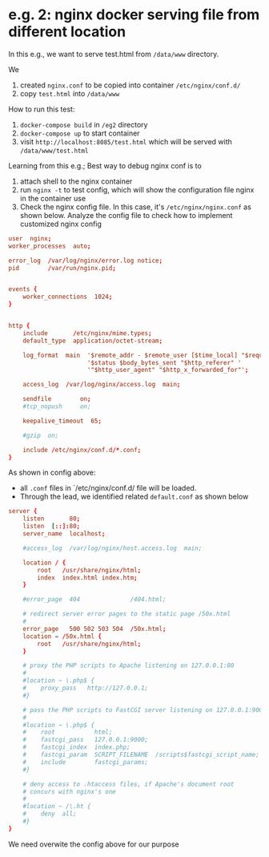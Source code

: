 # e.g. 2: nginx docker serving file from different location

In this e.g., we want to serve test.html from `/data/www` directory.

We
1. created `nginx.conf` to be copied into container `/etc/nginx/conf.d/`
2. copy `test.html` into `/data/www`

How to run this test:
1. `docker-compose build` in `/eg2` directory
2. `docker-compose up` to start container
3. visit `http://localhost:8085/test.html` which will be served with `/data/www/test.html`

Learning from this e.g.; Best way to debug nginx conf is to
1. attach shell to the nginx container
2. run `nginx -t` to test config, which will show the configuration file nginx in the container use
3. Check the nginx config file. In this case, it's `/etc/nginx/nginx.conf` as shown below. Analyze the config file to check how to implement customized nginx config

```conf
user  nginx;
worker_processes  auto;

error_log  /var/log/nginx/error.log notice;
pid        /var/run/nginx.pid;


events {
    worker_connections  1024;
}


http {
    include       /etc/nginx/mime.types;
    default_type  application/octet-stream;

    log_format  main  '$remote_addr - $remote_user [$time_local] "$request" '
                      '$status $body_bytes_sent "$http_referer" '
                      '"$http_user_agent" "$http_x_forwarded_for"';

    access_log  /var/log/nginx/access.log  main;

    sendfile        on;
    #tcp_nopush     on;

    keepalive_timeout  65;

    #gzip  on;

    include /etc/nginx/conf.d/*.conf;
}
```

As shown in config above:
* all `.conf` files in `/etc/nginx/conf.d/ file will be loaded.
* Through the lead, we identified related `default.conf` as shown below

```conf
server {
    listen       80;
    listen  [::]:80;
    server_name  localhost;

    #access_log  /var/log/nginx/host.access.log  main;

    location / {
        root   /usr/share/nginx/html;
        index  index.html index.htm;
    }

    #error_page  404              /404.html;

    # redirect server error pages to the static page /50x.html
    #
    error_page   500 502 503 504  /50x.html;
    location = /50x.html {
        root   /usr/share/nginx/html;
    }

    # proxy the PHP scripts to Apache listening on 127.0.0.1:80
    #
    #location ~ \.php$ {
    #    proxy_pass   http://127.0.0.1;
    #}

    # pass the PHP scripts to FastCGI server listening on 127.0.0.1:9000
    #
    #location ~ \.php$ {
    #    root           html;
    #    fastcgi_pass   127.0.0.1:9000;
    #    fastcgi_index  index.php;
    #    fastcgi_param  SCRIPT_FILENAME  /scripts$fastcgi_script_name;
    #    include        fastcgi_params;
    #}

    # deny access to .htaccess files, if Apache's document root
    # concurs with nginx's one
    #
    #location ~ /\.ht {
    #    deny  all;
    #}
}
```

We need overwite the config above for our purpose